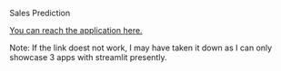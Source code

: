 Sales Prediction

[You can reach the application here.](https://share.streamlit.io/chetanupes/sales-prediction-app-streamlit-/main/app.py)

Note: If the link doest not work, I may have taken it down as I can only showcase 3 apps with streamlit presently.
